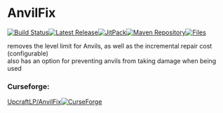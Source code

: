 # AnvilFix

[![Build Status](https://img.shields.io/github/workflow/status/OnyxStudios/AnvilFix/Build%20Status?label=Build%20Status&logo=GitHub&style=flat-square)](https://github.com/OnyxStudios/AnvilFix/actions?query=workflow%3A%22Build+Status%22 "GitHub Actions")[![Latest Release](https://img.shields.io/github/v/release/OnyxStudios/AnvilFix?include_prereleases&label=Latest&logo=GitHub&style=flat-square)](https://github.com/OnyxStudios/AnvilFix/releases/latest "GitHub Releases")[![JitPack](https://jitpack.io/v/OnyxStudios/AnvilFix.svg?style=flat-square)](https://jitpack.io/#OnyxStudios/AnvilFix "Jitpack")[![Maven Repository](https://img.shields.io/maven-metadata/v/https/maven.onyxstudios.dev/io/github/OnyxStudios/AnvilFix/maven-metadata.xml.svg?label=OnyxStudios%20Maven&style=flat-square)](https://maven.onyxstudios.dev/io/github/OnyxStudios/AnvilFix "Onyx Studios Maven")[![Files](https://curse.nikky.moe/api/img/305480/files?logo&label=CurseForge&style=flat-square)](https://www.curseforge.com/minecraft/mc-mods/anvil-fix/files/all "UpcraftLP/AnvilFix on CurseForge")

removes the level limit for Anvils, as well as the incremental repair cost (configurable)  
also has an option for preventing anvils from taking damage when being used

### Curseforge:

[UpcraftLP/AnvilFix](https://www.curseforge.com/minecraft/mc-mods/anvil-fix "UpcraftLP/AnvilFix on CurseForge")[![CurseForge](http://cf.way2muchnoise.eu/full_305480_downloads.svg)](https://www.curseforge.com/minecraft/mc-mods/anvil-fix "UpcraftLP/AnvilFix on CurseForge")

